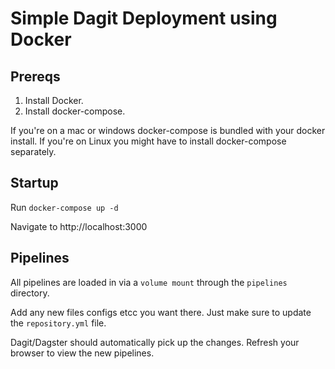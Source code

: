 # Simple Dagit Deployment using Docker

## Prereqs

1. Install Docker. 
2. Install docker-compose.

If you're on a mac or windows docker-compose is bundled with your docker install. If you're on Linux you might have to install
docker-compose separately. 

## Startup

Run `docker-compose up -d`

Navigate to http://localhost:3000

## Pipelines 

All pipelines are loaded in via a `volume mount` through the `pipelines` directory. 

Add any new files configs etcc you want there. Just make sure to update the `repository.yml` file. 

Dagit/Dagster should automatically pick up the changes. Refresh your browser to view the new pipelines. 
